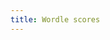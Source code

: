 ```yaml
---
title: Wordle scores
---
```


<div id="total-wins-alone"></div>
<div id="total-wins"></div>


<script src="https://cdn.jsdelivr.net/npm/vega@5.21.0"></script>
<script src="https://cdn.jsdelivr.net/npm/vega-lite@5.2.0"></script>
<script src="https://cdn.jsdelivr.net/npm/vega-embed@6.20.4"></script>
<script src="plots.js"></script>

<script type="text/javascript">
  load_plot("total-wins-alone");
  load_plot("total-wins");
</script>
